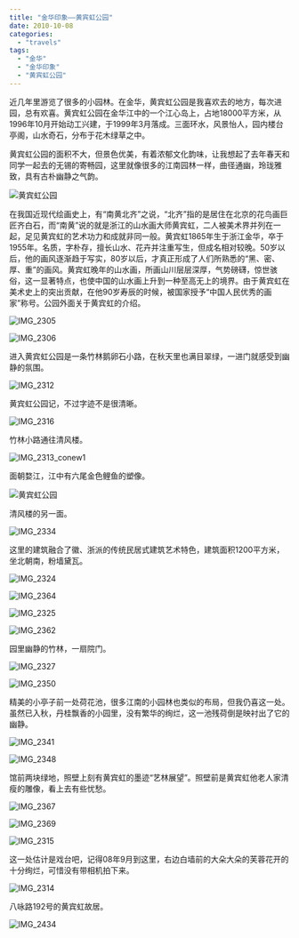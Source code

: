 ```yaml
---
title: "金华印象——黄宾虹公园"
date: 2010-10-08
categories: 
  - "travels"
tags: 
  - "金华"
  - "金华印象"
  - "黄宾虹公园"
---
```


近几年里游览了很多的小园林。在金华，黄宾虹公园是我喜欢去的地方，每次进园，总有欢喜。黄宾虹公园在金华江中的一个江心岛上，占地18000平方米，从1996年10月开始动工兴建，于1999年3月落成。三面环水，风景怡人，园内楼台亭阁，山水奇石，分布于花木绿草之中。

黄宾虹公园的面积不大，但景色优美，有着浓郁文化韵味，让我想起了去年春天和同学一起去的无锡的寄畅园，这里就像很多的江南园林一样，曲径通幽，玲珑雅致，具有古朴幽静之气韵。

![黄宾虹公园](images/5646100694_1e69beb295_z.jpg)

在我国近现代绘画史上，有“南黄北齐”之说，“北齐”指的是居住在北京的花鸟画巨匠齐白石，而“南黄”说的就是浙江的山水画大师黄宾虹，二人被美术界并列在一起，足见黄宾虹的艺术功力和成就非同一般。黄宾虹1865年生于浙江金华，卒于1955年。名质，字朴存，擅长山水、花卉并注重写生，但成名相对较晚。50岁以后，他的画风逐渐趋于写实，80岁以后，才真正形成了人们所熟悉的“黑、密、厚、重”的画风。黄宾虹晚年的山水画，所画山川层层深厚，气势磅礴，惊世骇俗，这一显著特点，也使中国的山水画上升到一种至高无上的境界。由于黄宾虹在美术史上的突出贡献，在他90岁寿辰的时候，被国家授予“中国人民优秀的画家”称号。公园外面关于黄宾虹的介绍。

![IMG_2305](images/5059376869_5d43b6c396_z.jpg)

![IMG_2306](images/5059989752_d924c1435c_z.jpg)

进入黄宾虹公园是一条竹林鹅卵石小路，在秋天里也满目翠绿，一进门就感受到幽静的氛围。

![IMG_2312](images/5059980524_e9b3b56c2c_z.jpg)

黄宾虹公园记，不过字迹不是很清晰。

![IMG_2316](images/5059982208_2ec4af7a7b_z.jpg)

竹林小路通往清风楼。

![IMG_2313_conew1](images/5059377219_b9fbab41b8_z.jpg)

面朝婺江，江中有六尾金色鲤鱼的塑像。

![黄宾虹公园](images/5645536793_b5c05cfeff_z.jpg)

清风楼的另一面。

![IMG_2334](images/5059372179_85bb2d6fbc_z.jpg)

这里的建筑融合了徽、浙派的传统民居式建筑艺术特色，建筑面积1200平方米，坐北朝南，粉墙黛瓦。

![IMG_2324](images/5059982760_9a8b0978f6_z.jpg)

![IMG_2364](images/5059988086_07721fe84d_z.jpg)

![IMG_2325](images/5059983894_82327f2a93_z.jpg)

![IMG_2362](images/5059374837_bfdc3624b2_z.jpg)

园里幽静的竹林，一扇院门。

![IMG_2327](images/5059371887_41d01b8a40_z.jpg)

![IMG_2350](images/5059986710_c2562d00f5_z.jpg)

精美的小亭子前一处荷花池，很多江南的小园林也类似的布局，但我仍喜这一处。虽然已入秋，丹桂飘香的小园里，没有繁华的绚烂，这一池残荷倒是映衬出了它的幽静。

![IMG_2341](images/5059985284_e3714e7ea1_z.jpg)

![IMG_2348](images/5059373295_4c9b40c9da_z.jpg)

馆前两块绿地，照壁上刻有黄宾虹的墨迹“艺林展望”。照壁前是黄宾虹他老人家清瘦的雕像，看上去有些忧愁。

![IMG_2367](images/5059375983_5ba5b59de4_z.jpg)

![IMG_2369](images/5059989010_36fedc3495_z.jpg)

![IMG_2315](images/5059369027_66e11876fc_z.jpg)

这一处估计是戏台吧，记得08年9月到这里，右边白墙前的大朵大朵的芙蓉花开的十分绚烂，可惜没有带相机拍下来。

![IMG_2314](images/5059981006_811ecc7eb1_z.jpg)

八咏路192号的黄宾虹故居。

![IMG_2434](images/5059376729_4c02f02c16_z.jpg)
